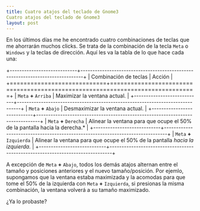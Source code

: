 ```yaml
---
title: Cuatro atajos del teclado de Gnome3
Cuatro atajos del teclado de Gnome3
layout: post
---
```


En los últimos días me he encontrado cuatro combinaciones de teclas que me
ahorrarán muchos clicks. Se trata de la combinación de la tecla `Meta` o
`Windows` y la teclas de dirección. Aquí les va la tabla de lo que hace cada
una:

+----------------------------+-------------------------------------------------------------------------------+
|   Combinación de teclas    | Acción                                                                        |
+============================+===============================================================================+
| `Meta` **+** `Arriba`        | Maximizar la ventana actual.                                                  |
+----------------------------+-------------------------------------------------------------------------------+
| `Meta` **+** `Abajo`         | Desmaximizar la ventana actual.                                               |
+----------------------------+-------------------------------------------------------------------------------+
| `Meta` **+** `Derecha`       | Alinear la ventana para que ocupe el 50% de la pantalla hacia la derecha.*    |
+----------------------------+-------------------------------------------------------------------------------+
| `Meta` **+** `Izquierda`     | Alinear la ventana para que ocupe el 50% de la pantalla *hacia la izquierda.* |
+----------------------------+-------------------------------------------------------------------------------+

A excepción de `Meta` **+** `Abajo`, todos los demás atajos alternan entre el
tamaño y posiciones anteriores y el nuevo tamaño/posición. Por ejemlo,
supongamos que la ventana estaba maximizada y la acomodas para que tome el 50%
de la izquierda con `Meta` **+** `Izquierda`, si presionas la misma
combinación, la ventana volverá a su tamaño maximizado.

¿Ya lo probaste?

